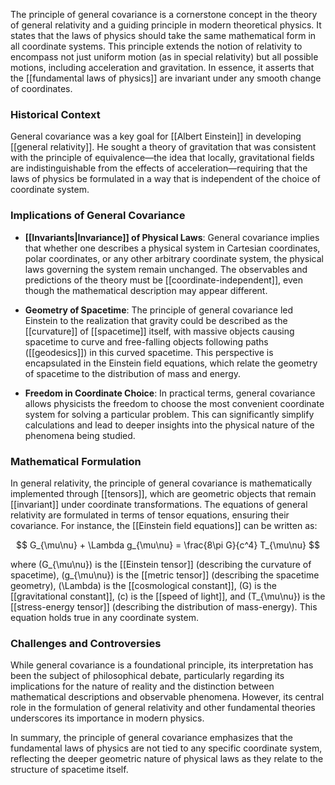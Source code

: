 

The principle of general covariance is a cornerstone concept in the theory of general relativity and a guiding principle in modern theoretical physics. It states that the laws of physics should take the same mathematical form in all coordinate systems. This principle extends the notion of relativity to encompass not just uniform motion (as in special relativity) but all possible motions, including acceleration and gravitation. In essence, it asserts that the [[fundamental laws of physics]] are invariant under any smooth change of coordinates.

### Historical Context

General covariance was a key goal for [[Albert Einstein]] in developing [[general relativity]]. He sought a theory of gravitation that was consistent with the principle of equivalence—the idea that locally, gravitational fields are indistinguishable from the effects of acceleration—requiring that the laws of physics be formulated in a way that is independent of the choice of coordinate system.

### Implications of General Covariance

- **[[Invariants|Invariance]] of Physical Laws**: General covariance implies that whether one describes a physical system in Cartesian coordinates, polar coordinates, or any other arbitrary coordinate system, the physical laws governing the system remain unchanged. The observables and predictions of the theory must be [[coordinate-independent]], even though the mathematical description may appear different.

- **Geometry of Spacetime**: The principle of general covariance led Einstein to the realization that gravity could be described as the [[curvature]] of [[spacetime]] itself, with massive objects causing spacetime to curve and free-falling objects following paths ([[geodesics]]) in this curved spacetime. This perspective is encapsulated in the Einstein field equations, which relate the geometry of spacetime to the distribution of mass and energy.

- **Freedom in Coordinate Choice**: In practical terms, general covariance allows physicists the freedom to choose the most convenient coordinate system for solving a particular problem. This can significantly simplify calculations and lead to deeper insights into the physical nature of the phenomena being studied.

### Mathematical Formulation

In general relativity, the principle of general covariance is mathematically implemented through [[tensors]], which are geometric objects that remain [[invariant]] under coordinate transformations. The equations of general relativity are formulated in terms of tensor equations, ensuring their covariance. For instance, the [[Einstein field equations]] can be written as:

$$ G_{\mu\nu} + \Lambda g_{\mu\nu} = \frac{8\pi G}{c^4} T_{\mu\nu} $$

where \(G_{\mu\nu}\) is the [[Einstein tensor]] (describing the curvature of spacetime), \(g_{\mu\nu}\) is the [[metric tensor]] (describing the spacetime geometry), \(\Lambda\) is the [[cosmological constant]], \(G\) is the [[gravitational constant]], \(c\) is the [[speed of light]], and \(T_{\mu\nu}\) is the [[stress-energy tensor]] (describing the distribution of mass-energy). This equation holds true in any coordinate system.

### Challenges and Controversies

While general covariance is a foundational principle, its interpretation has been the subject of philosophical debate, particularly regarding its implications for the nature of reality and the distinction between mathematical descriptions and observable phenomena. However, its central role in the formulation of general relativity and other fundamental theories underscores its importance in modern physics.

In summary, the principle of general covariance emphasizes that the fundamental laws of physics are not tied to any specific coordinate system, reflecting the deeper geometric nature of physical laws as they relate to the structure of spacetime itself.